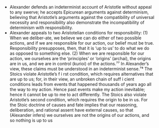 - Alexander defends an indeterminist account of Aristotle without appeal to any swerve; he accepts Epicurean arguments against determinism, believing that Aristotle’s arguments against the compatibility of universal necessity and responsibility also demonstrate the incompatibility of determinism with responsibility.
- Alexander appeals to two Aristotelian conditions for responsibility: (1) When we deliber-ate, we believe we can do either of two possible actions, and if we are responsible for our action, our belief must be true. Responsibility presupposes, then, that it is ‘up to us’ to do what we do as opposed to something else. (2) When we are responsible for our action, we ourselves are the ‘principles’ or ‘origins’ (archai), the origins are in us, and we are in control (kurioi) of the actions.⁷⁷ In Alexander’s view, these claims must be understood in an indeterminist sense.⁷⁸ The Stoics violate Aristotle’s f i rst condition, which requires alternatives that are up to us; for, in their view, an unbroken chain of suff i cient conditions leads from events that happened thousands of years ago all the way to my action. Hence past events make my action inevitable; hence it cannot be up to me to act differently. The Stoics also violate Aristotle’s second condition, which requires the origin to be in us. For the Stoic doctrine of causes and fate implies that our reasoning, deliberation, and rational assent have external causes, so that (Alexander infers) we ourselves are not the origins of our actions, and so nothing is up to us